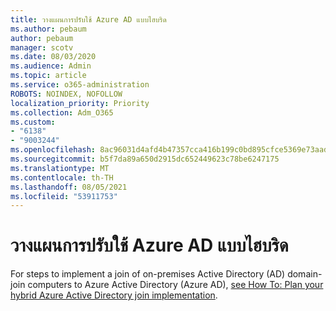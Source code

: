 ```yaml
---
title: วางแผนการปรับใช้ Azure AD แบบไฮบริด
ms.author: pebaum
author: pebaum
manager: scotv
ms.date: 08/03/2020
ms.audience: Admin
ms.topic: article
ms.service: o365-administration
ROBOTS: NOINDEX, NOFOLLOW
localization_priority: Priority
ms.collection: Adm_O365
ms.custom:
- "6138"
- "9003244"
ms.openlocfilehash: 8ac96031d4afd4b47357cca416b199c0bd895cfce5369e73aadf6bcf7138f2f7
ms.sourcegitcommit: b5f7da89a650d2915dc652449623c78be6247175
ms.translationtype: MT
ms.contentlocale: th-TH
ms.lasthandoff: 08/05/2021
ms.locfileid: "53911753"
---
```

# <a name="plan-hybrid-azure-ad-implementation"></a>วางแผนการปรับใช้ Azure AD แบบไฮบริด

For steps to implement a join of on-premises Active Directory (AD) domain-join computers to Azure Active Directory (Azure AD), [see How To: Plan your hybrid Azure Active Directory join implementation](https://docs.microsoft.com/azure/active-directory/devices/hybrid-azuread-join-plan). 
